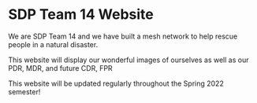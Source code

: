 # SDP Team 14 Website

We are SDP Team 14 and we have built a mesh network to help rescue people in a natural disaster.

This website will display our wonderful images of ourselves as well as our PDR, MDR, and future CDR, FPR

This website will be updated regularly throughout the Spring 2022 semester!


